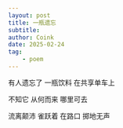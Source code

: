 ```yaml
---
layout: post
title: 一瓶遗忘
subtitle: 
author: Coink
date: 2025-02-24
tag: 
    - poem
---
```


有人遗忘了
一瓶饮料
在共享单车上

不知它
从何而来
哪里可去

流离颠沛
雀跃着
在路口
掷地无声
